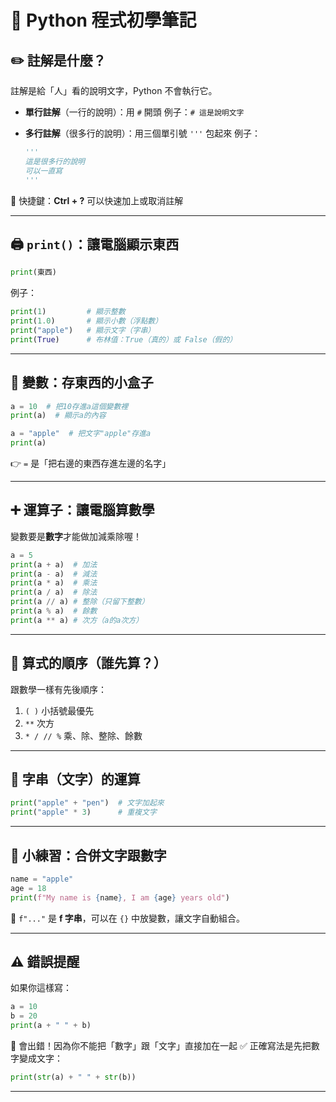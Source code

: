 # 🐍 Python 程式初學筆記

## ✏️ 註解是什麼？

註解是給「人」看的說明文字，Python 不會執行它。

- **單行註解**（一行的說明）：用 `#` 開頭
  例子：`# 這是說明文字`
- **多行註解**（很多行的說明）：用三個單引號 `'''` 包起來
  例子：

  ```python
  '''
  這是很多行的說明
  可以一直寫
  '''
  ```

📌 快捷鍵：**Ctrl + ?** 可以快速加上或取消註解

---

## 🖨️ `print()`：讓電腦顯示東西

```python
print(東西)
```

例子：

```python
print(1)         # 顯示整數
print(1.0)       # 顯示小數（浮點數）
print("apple")   # 顯示文字（字串）
print(True)      # 布林值：True（真的）或 False（假的）
```

---

## 🧠 變數：存東西的小盒子

```python
a = 10  # 把10存進a這個變數裡
print(a)  # 顯示a的內容

a = "apple"  # 把文字"apple"存進a
print(a)
```

👉 `=` 是「把右邊的東西存進左邊的名字」

---

## ➕ 運算子：讓電腦算數學

變數要是**數字**才能做加減乘除喔！

```python
a = 5
print(a + a)  # 加法
print(a - a)  # 減法
print(a * a)  # 乘法
print(a / a)  # 除法
print(a // a) # 整除（只留下整數）
print(a % a)  # 餘數
print(a ** a) # 次方（a的a次方）
```

---

## 🥇 算式的順序（誰先算？）

跟數學一樣有先後順序：

1. `( )` 小括號最優先
2. `**` 次方
3. `* / // %` 乘、除、整除、餘數

---

## 🧵 字串（文字）的運算

```python
print("apple" + "pen")  # 文字加起來
print("apple" * 3)      # 重複文字
```

---

## 🧪 小練習：合併文字跟數字

```python
name = "apple"
age = 18
print(f"My name is {name}, I am {age} years old")
```

📌 `f"..."` 是 **f 字串**，可以在 `{}` 中放變數，讓文字自動組合。

---

## ⚠️ 錯誤提醒

如果你這樣寫：

```python
a = 10
b = 20
print(a + " " + b)
```

🚫 會出錯！因為你不能把「數字」跟「文字」直接加在一起
✅ 正確寫法是先把數字變成文字：

```python
print(str(a) + " " + str(b))
```

---
